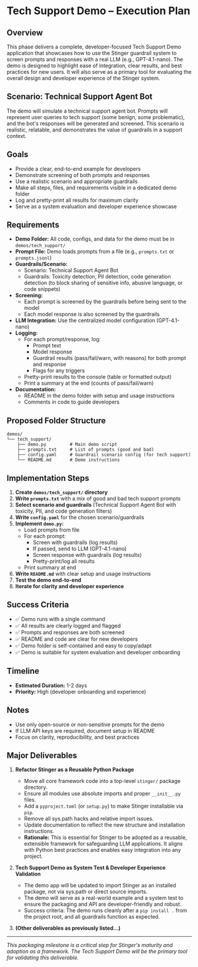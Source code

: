 # Tech Support Demo – Execution Plan

## Overview
This phase delivers a complete, developer-focused Tech Support Demo application that showcases how to use the Stinger guardrail system to screen prompts and responses with a real LLM (e.g., GPT-4.1-nano). The demo is designed to highlight ease of integration, clear results, and best practices for new users. It will also serve as a primary tool for evaluating the overall design and developer experience of the Stinger system.

## Scenario: Technical Support Agent Bot
The demo will simulate a technical support agent bot. Prompts will represent user queries to tech support (some benign, some problematic), and the bot's responses will be generated and screened. This scenario is realistic, relatable, and demonstrates the value of guardrails in a support context.

## Goals
- Provide a clear, end-to-end example for developers
- Demonstrate screening of both prompts and responses
- Use a realistic scenario and appropriate guardrails
- Make all steps, files, and requirements visible in a dedicated demo folder
- Log and pretty-print all results for maximum clarity
- Serve as a system evaluation and developer experience showcase

## Requirements
- **Demo Folder:** All code, configs, and data for the demo must be in `demos/tech_support/`
- **Prompt File:** Demo loads prompts from a file (e.g., `prompts.txt` or `prompts.jsonl`)
- **Guardrails/Scenario:**
  - Scenario: Technical Support Agent Bot
  - Guardrails: Toxicity detection, PII detection, code generation detection (to block sharing of sensitive info, abusive language, or code snippets)
- **Screening:**
  - Each prompt is screened by the guardrails before being sent to the model
  - Each model response is also screened by the guardrails
- **LLM Integration:** Use the centralized model configuration (GPT-4.1-nano)
- **Logging:**
  - For each prompt/response, log:
    - Prompt text
    - Model response
    - Guardrail results (pass/fail/warn, with reasons) for both prompt and response
    - Flags for any triggers
  - Pretty-print results to the console (table or formatted output)
  - Print a summary at the end (counts of pass/fail/warn)
- **Documentation:**
  - README in the demo folder with setup and usage instructions
  - Comments in code to guide developers

## Proposed Folder Structure
```
demos/
└── tech_support/
    ├── demo.py         # Main demo script
    ├── prompts.txt     # List of prompts (good and bad)
    ├── config.yaml     # Guardrail scenario config (for tech support)
    └── README.md       # Demo instructions
```

## Implementation Steps
1. **Create `demos/tech_support/` directory**
2. **Write `prompts.txt`** with a mix of good and bad tech support prompts
3. **Select scenario and guardrails** (Technical Support Agent Bot with toxicity, PII, and code generation filters)
4. **Write `config.yaml`** for the chosen scenario/guardrails
5. **Implement `demo.py`:**
    - Load prompts from file
    - For each prompt:
        - Screen with guardrails (log results)
        - If passed, send to LLM (GPT-4.1-nano)
        - Screen response with guardrails (log results)
        - Pretty-print/log all results
    - Print summary at end
6. **Write `README.md`** with clear setup and usage instructions
7. **Test the demo end-to-end**
8. **Iterate for clarity and developer experience**

## Success Criteria
- ✅ Demo runs with a single command
- ✅ All results are clearly logged and flagged
- ✅ Prompts and responses are both screened
- ✅ README and code are clear for new developers
- ✅ Demo folder is self-contained and easy to copy/adapt
- ✅ Demo is suitable for system evaluation and developer onboarding

## Timeline
- **Estimated Duration:** 1-2 days
- **Priority:** High (developer onboarding and experience)

## Notes
- Use only open-source or non-sensitive prompts for the demo
- If LLM API keys are required, document setup in README
- Focus on clarity, reproducibility, and best practices 

## Major Deliverables

1. **Refactor Stinger as a Reusable Python Package**
   - Move all core framework code into a top-level `stinger/` package directory.
   - Ensure all modules use absolute imports and proper `__init__.py` files.
   - Add a `pyproject.toml` (or `setup.py`) to make Stinger installable via `pip`.
   - Remove all sys.path hacks and relative import issues.
   - Update documentation to reflect the new structure and installation instructions.
   - **Rationale:** This is essential for Stinger to be adopted as a reusable, extensible framework for safeguarding LLM applications. It aligns with Python best practices and enables easy integration into any project.

2. **Tech Support Demo as System Test & Developer Experience Validation**
   - The demo app will be updated to import Stinger as an installed package, not via sys.path or direct source imports.
   - The demo will serve as a real-world example and a system test to ensure the packaging and API are developer-friendly and robust.
   - Success criteria: The demo runs cleanly after a `pip install .` from the project root, and all guardrails function as expected.

3. **(Other deliverables as previously listed...)**

---

*This packaging milestone is a critical step for Stinger's maturity and adoption as a framework. The Tech Support Demo will be the primary tool for validating this deliverable.* 
